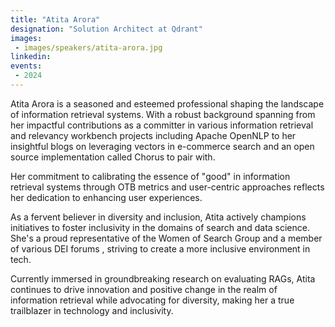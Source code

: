```yaml
---
title: "Atita Arora"
designation: "Solution Architect at Qdrant"
images:
 - images/speakers/atita-arora.jpg
linkedin: 
events:
 - 2024
---
```



Atita Arora is a seasoned and esteemed professional shaping the landscape of information retrieval systems. With a robust background spanning from her impactful contributions as a committer in various information retrieval and relevancy workbench projects including Apache OpenNLP to her insightful blogs on leveraging vectors in e-commerce search and an open source implementation called Chorus to pair with.

Her commitment to calibrating the essence of "good" in information retrieval systems through OTB metrics and user-centric approaches reflects her dedication to enhancing user experiences.

As a fervent believer in diversity and inclusion, Atita actively champions initiatives to foster inclusivity in the domains of search and data science. She's a proud representative of the Women of Search Group and a member of various DEI forums , striving to create a more inclusive environment in tech.

Currently immersed in groundbreaking research on evaluating RAGs, Atita continues to drive innovation and positive change in the realm of information retrieval while advocating for diversity, making her a true trailblazer in technology and inclusivity.